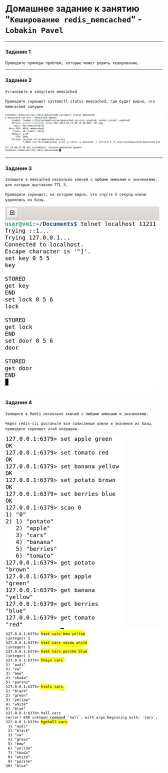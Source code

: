 # Домашнее задание к занятию "`Кеширование redis_memcached`" - `Lobakin Pavel`

---

### Задание 1

`Приведите примеры проблем, которые может решить кеширование.`

---

### Задание 2

`Установите и запустите memcached`

`Приведите скриншот systemctl status memcached, где будет видно, что memcached запущен`

![screenshot task 2](https://github.com/luxlavel/hw_redis_memcached/blob/master/screenshots_hw_redis_memcached/screenshot_1.png)

---

### Задание 3

`Запишите в memcached несколько ключей с любыми именами и значениями, для которых выставлен TTL 5.` 

`Приведите скриншот, на котором видно, что спустя 5 секунд ключи удалились из базы.`

![screenshot task 3](https://github.com/luxlavel/hw_redis_memcached/blob/master/screenshots_hw_redis_memcached/screenshot_2.png)

### Задание 4

`Запишите в Redis несколько ключей с любыми именами и значениями.`

`Через redis-cli достаньте все записанные ключи и значения из базы, приведите скриншот этой операции.`

![screenshot task 4.1](https://github.com/luxlavel/hw_redis_memcached/blob/master/screenshots_hw_redis_memcached/screenshot_3.png)
![screenshot task 4.2](https://github.com/luxlavel/hw_redis_memcached/blob/master/screenshots_hw_redis_memcached/screenshot_4.png)
